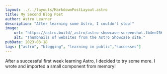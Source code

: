 ```yaml
---
layout: ../../layouts/MarkdownPostLayout.astro
title: My Second Blog Post
author: Astro Learner
description: "After learning some Astro, I couldn't stop!"
image: 
    url: "https://astro.build/_astro/astro-showcase-screenshot.fb4ee256.webp"
    alt: "Thumbnails of websites from the Astro Showcase site."
pubDate: 2023-03-18
tags: ["astro", "blogging", "learning in public","successes"]
---
```


After a successful first week learning Astro, I decided to try some more. I wrote and imported a small component from memory!